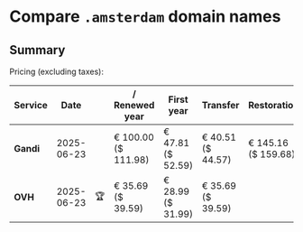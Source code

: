 # Compare `.amsterdam` domain names

## Summary

Pricing (excluding taxes):

| Service | Date |  | / Renewed year | First year | Transfer | Restoration |
|--|--|--|--|--|--|--|
| **Gandi** | 2025-06-23 |  | € 100.00<br>($ 111.98) | € 47.81<br>($ 52.59) | € 40.51<br>($ 44.57) | € 145.16<br>($ 159.68) |
| **OVH** | 2025-06-23 | 🏆 | € 35.69<br>($ 39.59) | € 28.99<br>($ 31.99) | € 35.69<br>($ 39.59) |  |
